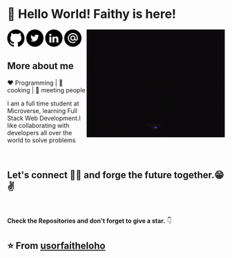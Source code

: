 
  
# 👋 Hello World!  Faithy is here!

 [<img src="https://github.com/usorfaitheloho/usorfaitheloho/blob/main/assets/github.png" alt="github logo" width="40">](https://github.com/usorfaitheloho)    [<img src="https://github.com/usorfaitheloho/usorfaitheloho/blob/main/assets/Twitter.png" width="40">](https://twitter.com/faithusor16)   [<img src="https://github.com/usorfaitheloho/usorfaitheloho/blob/main/assets/link.png" alt="linkedin logo" width="40">](https://www.linkedin.com/in/faith-usor) <img align="right" alt="Person coding gif" src="https://github.com/usorfaitheloho/usorfaitheloho/blob/main/assets/giphy.gif" height="250" width="320" />    [<img src="https://github.com/usorfaitheloho/usorfaitheloho/blob/main/assets/email.png" alt="gmaillogo" width="40">](usorfaitheloho@gmail.com)

 ## More about me
  
:heart: Programming | :black_heart: cooking | :blue_heart: meeting people
 
I am a full time student at Microverse, learning Full Stack Web Development.I like collaborating with developers all over the world to solve problems

<br/>

<h2> Let's connect 👨‍💻 and forge the future together.😁✌   </h2> 

</br>


**Check the Repositories and don't forget to give a star.** 👇

:star: From [usorfaitheloho](https://github.com/usorfaitheloho)
-------









